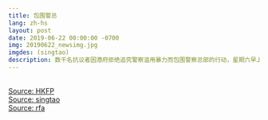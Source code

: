 ```yaml
---
title: 包围警总
lang: zh-hs
layout: post
date: 2019-06-22 00:00:00 -0700
img: 20190622_newsimg.jpg
imgdes: (singtao)
description: 数千名抗议者因港府拒绝追究警察滥用暴力而包围警察总部的行动，星期六早上结束。警方称将对抗议者的违法行为严肃跟进。
---
```


<br>[Source: HKFP](https://www.hongkongfp.com/2019/06/22/hkfp-lens-hong-kong-police-hq-besieged-protesters-following-long-day-dissent-part-i/)
<br>[Source: singtao](https://dushi.singtao.ca/toronto/featured/%E9%A6%99%E6%B8%AF%E4%B8%87%E4%BA%BA%E5%8C%85%E5%9B%B4%E8%AD%A6%E5%AF%9F%E6%80%BB%E9%83%A8%E5%9B%B0%E8%AD%A6-13%E4%BA%BA%E4%B8%8D%E9%80%82%E5%8F%AC%E6%95%91%E6%8A%A4%E8%BD%A6/)
<br>[Source: rfa](https://www.rfa.org/mandarin/Xinwen/2-06222019124747.html)